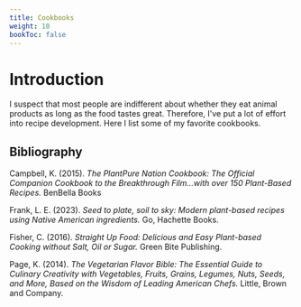 ```yaml
---
title: Cookbooks
weight: 10
bookToc: false
---
```


# Introduction

I suspect that most people are indifferent about whether they eat animal products as long as the food tastes great.
Therefore, I've put a lot of effort into recipe development.
Here I list some of my favorite cookbooks.

## Bibliography

Campbell, K. (2015). *The PlantPure Nation Cookbook: The Official Companion Cookbook to the Breakthrough Film...with over 150 Plant-Based Recipes.* BenBella Books

Frank, L. E. (2023). *Seed to plate, soil to sky: Modern plant-based recipes using Native American ingredients.* Go, Hachette Books.

Fisher, C. (2016). *Straight Up Food: Delicious and Easy Plant-based Cooking without Salt, Oil or Sugar.* Green Bite Publishing.

Page, K. (2014). *The Vegetarian Flavor Bible: The Essential Guide to Culinary Creativity with Vegetables, Fruits, Grains, Legumes, Nuts, Seeds, and More, Based on the Wisdom of Leading American Chefs.* Little, Brown and Company.
